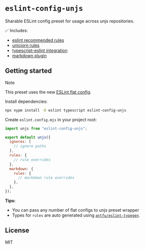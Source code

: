 # `eslint-config-unjs`

Sharable ESLint config preset for usage across unjs repositories.

✅ Includes:

- [eslint recommended rules](https://eslint.org/docs/latest/rules/)
- [uniciorn rules ](https://github.com/sindresorhus/eslint-plugin-unicorn)
- [typescript-eslint integration](https://typescript-eslint.io/)
- [markdown plugin](https://www.npmjs.com/package/eslint-plugin-markdown)

## Getting started

> [!NOTE]
> This preset uses the new [ESLint flat config](https://eslint.org/docs/latest/use/configure/configuration-files).

Install dependencies:

```sh
npx nypm install -D eslint typescript eslint-config-unjs
```

Create `eslint.config.mjs` in your project root:

```js
import unjs from "eslint-config-unjs";

export default unjs({
  ignores: [
    // ignore paths
  ],
  rules: {
    // rule overrides
  },
  markdown: {
    rules: {
      // markdown rule overrides
    },
  },
});
```

**Tips:**

- You can pass any number of flat configs to unjs preset wrapper
- Types for `rules` are auto generated using [`antfu/eslint-typegen`](https://github.com/antfu/eslint-typegen).

## License

MIT
